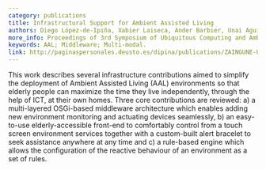 ```yaml
--- 
category: publications
title: Infrastructural Support for Ambient Assisted Living
authors: Diego López-de-Ipiña, Xabier Laiseca, Ander Barbier, Unai Aguilera, Aitor Almeida, Pablo Orduña, Juan Ignacio Vazquez
more_info: Proceedings of 3rd Symposium of Ubiquitous Computing and Ambient Intelligence 2008, Advances in Soft Computing, vol. 51, Springer, ISSN&#58; 1615-3871, ISBN&#58; 978-3-540-85866-9, University of Salamanca, SPAIN, 22-24 October, 2008 
keywords: AAL; Middleware; Multi-modal.
link: http://paginaspersonales.deusto.es/dipina/publications/ZAINGUNE-UCAMI08_v7.pdf
--- 
```

This work describes several infrastructure contributions aimed to simplify the deployment of Ambient Assisted Living (AAL) 
environments so that elderly people can maximize the time they live independently, through the help of ICT, at their own homes. 
Three core contributions are reviewed: a) a multi-layered OSGi-based middleware architecture which enables adding new environment 
monitoring and actuating devices seamlessly, b) an easy-to-use elderly-accessible front-end to comfortably control from a touch 
screen environment services together with a custom-built alert bracelet to seek assistance anywhere at any time and c) a 
rule-based engine which allows the configuration of the reactive behaviour of an environment as a set of rules.